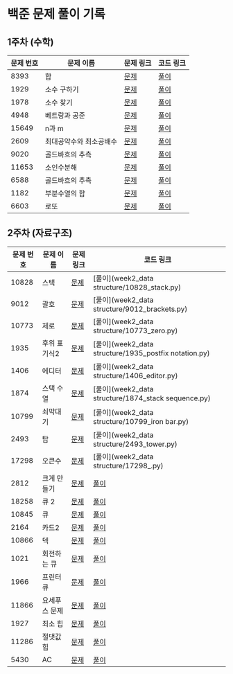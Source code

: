 # 백준 문제 풀이 기록

## 1주차 (수학)

| 문제 번호 | 문제 이름   | 문제 링크 | 코드 링크 |
|---------|-----------|---------|---------|
| 8393    | 합        | [문제](https://www.acmicpc.net/problem/8393) | [풀이](week1_math/8393_sum.py) |
| 1929    | 소수 구하기 | [문제](https://www.acmicpc.net/problem/1929) | [풀이](week1_math/1929_prime_num.py) |
| 1978 | 소수 찾기 | [문제](https://www.acmicpc.net/problem/1978) | [풀이](week1_math/1978_find_prime_num.py) |
| 4948 | 베트랑과 공준 | [문제](https://www.acmicpc.net/problem/4948) |[풀이](week1_math/4948_Chebyshev's_Theorem.py)
| 15649| n과 m | [문제](https://www.acmicpc.net/problem/15649) | [풀이](week1_math/15649_n_m(1).py)|
| 2609 | 최대공약수와 최소공배수 | [문제](https://www.acmicpc.net/problem/2609) | [풀이](week1_math/2609_gcd_lcm.py)|
| 9020 | 골드바흐의 추측 | [문제](https://www.acmicpc.net/problem/9020) | [풀이](week1_math/9020_Goldbach's_Conjecture.py)
| 11653 | 소인수분해 | [문제](https://www.acmicpc.net/problem/11653) | [풀이](week1_math/11653_prime_factorization.py)
| 6588 | 골드바흐의 추측 | [문제](https://www.acmicpc.net/problem/6588) | [풀이](week1_math/6599_Goldbach's_Conjecture2.py)
| 1182 | 부분수열의 합 | [문제](https://www.acmicpc.net/problem/1182) | [풀이](week1_math/1182_sum_of_subsequence.py)
| 6603 | 로또 | [문제](https://www.acmicpc.net/problem/6603) | [풀이](week1_math/6603_lotto.py)


## 2주차 (자료구조)

| 문제 번호 | 문제 이름   | 문제 링크 | 코드 링크 |
|---------|-----------|---------|---------|
| 10828    | 스택        | [문제](https://www.acmicpc.net/problem/10828) | [풀이](week2_data structure/10828_stack.py) |
| 9012    | 괄호 | [문제](https://www.acmicpc.net/problem/9012) | [풀이](week2_data structure/9012_brackets.py) |
| 10773 | 제로 | [문제](https://www.acmicpc.net/problem/10773) | [풀이](week2_data structure/10773_zero.py) |
| 1935 | 후위 표기식2 | [문제](https://www.acmicpc.net/problem/1935) |[풀이](week2_data structure/1935_postfix notation.py)
| 1406| 에디터 | [문제](https://www.acmicpc.net/problem/1406) | [풀이](week2_data structure/1406_editor.py)|
| 1874 | 스택 수열 | [문제](https://www.acmicpc.net/problem/1874) | [풀이](week2_data structure/1874_stack sequence.py)|
|10799| 쇠막대기 | [문제](https://www.acmicpc.net/problem/10799) | [풀이](week2_data structure/10799_iron bar.py)
|2493  | 탑 | [문제](https://www.acmicpc.net/problem/2493) | [풀이](week2_data structure/2493_tower.py)
|17298 | 오큰수 | [문제](https://www.acmicpc.net/problem/17298) | [풀이](week2_data structure/17298_.py)
|2812	|크게 만들기|	[문제](https://www.acmicpc.net/problem/2812) | [풀이](week1_math/6599_Goldbach's_Conjecture2.py)
|18258	|큐 2|		[문제](https://www.acmicpc.net/problem/18258) | [풀이](week1_math/6599_Goldbach's_Conjecture2.py)
|10845|	큐	|	[문제](https://www.acmicpc.net/problem/10845) | [풀이](week1_math/6599_Goldbach's_Conjecture2.py)
|2164	|카드2|	[문제](https://www.acmicpc.net/problem/2164) | [풀이](week1_math/6599_Goldbach's_Conjecture2.py)
|10866	|덱	|	[문제](https://www.acmicpc.net/problem/10866) | [풀이](week1_math/6599_Goldbach's_Conjecture2.py)
|1021	|회전하는 큐	|	[문제](https://www.acmicpc.net/problem/1021) | [풀이](week1_math/6599_Goldbach's_Conjecture2.py)
|1966|	프린터 큐|	[문제](https://www.acmicpc.net/problem/1966) | [풀이](week1_math/6599_Goldbach's_Conjecture2.py)
|11866	|요세푸스 문제 |[문제](https://www.acmicpc.net/problem/11866) | [풀이](week1_math/6599_Goldbach's_Conjecture2.py)
|1927|	최소 힙|	[문제](https://www.acmicpc.net/problem/1927) | [풀이](week1_math/6599_Goldbach's_Conjecture2.py)
|11286|	절댓값 힙	|	[문제](https://www.acmicpc.net/problem/11286) | [풀이](week1_math/6599_Goldbach's_Conjecture2.py)
|5430	|AC| [문제](https://www.acmicpc.net/problem/5430) | [풀이](week1_math/6599_Goldbach's_Conjecture2.py)
